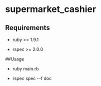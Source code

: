 # supermarket_cashier
## Requirements

* ruby >= 1.9.1

* rspec >= 2.0.0

##Usage

* ruby main.rb

* rspec spec --f doc

